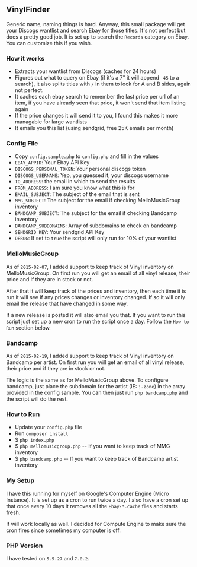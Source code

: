 ## VinylFinder
Generic name, naming things is hard. Anyway, this small package will get your Discogs wantlist and search Ebay for those titles. It's not perfect but does a pretty good job. It is set up to search the `Records` category on Ebay. You can customize this if you wish.

### How it works

* Extracts your wantlist from Discogs (caches for 24 hours)
* Figures out what to query on Ebay (if it's a 7" it will append ` 45` to a search), it also splits titles with ` / ` in them to look for A and B sides, again not perfect.
* It caches each ebay search to remember the last price per url of an item, if you have already seen that price, it won't send that item listing again
* If the price changes it will send it to you, I found this makes it more managable for large wantlists
* It emails you this list (using sendgrid, free 25K emails per month)

### Config File
* Copy `config.sample.php` to `config.php` and fill in the values
* `EBAY_APPID`: Your Ebay API Key
* `DISCOGS_PERSONAL_TOKEN`: Your personal discogs token
* `DISCOGS_USERNAME`: Yep, you guessed it, your discogs username
* `TO_ADDRESS`: the email in which to send the results
* `FROM_ADDRESS`: I am sure you know what this is for
* `EMAIL_SUBJECT`: The subject of the email that is sent
* `MMG_SUBJECT`: The subject for the email if checking MelloMusicGroup inventory
* `BANDCAMP_SUBJECT`: The subject for the email if checking Bandcamp inventory
* `BANDCAMP_SUBDOMAINS`: Array of subdomains to check on bandcamp
* `SENDGRID_KEY`: Your sendgrid API Key
* `DEBUG`: If set to `true` the script will only run for 10% of your wantlist

### MelloMusicGroup
As of `2015-02-07`, I added support to keep track of Vinyl inventory on MelloMusicGroup. On first run you will get an email of all vinyl release, their price and if they are in stock or not.

After that it will keep track of the prices and inventory, then each time it is run it will see if any prices changes or inventory changed. If so it will only email the release that have changed in some way.

If a new release is posted it will also email you that. If you want to run this script just set up a new cron to run the script once a day. Follow the `How to Run` section below.

### Bandcamp
As of `2015-02-19`, I added support to keep track of Vinyl inventory on Bandcamp per artist. On first run you will get an email of all vinyl release, their price and if they are in stock or not.

The logic is the same as for MelloMusicGroup above. To configure bandcamp, just place the subdomain for the artist (IE: `j-zone`) in the array provided in the config sample. You can then just run `php bandcamp.php` and the script will do the rest.


### How to Run
* Update your `config.php` file
* Run `composer install`
* $ `php index.php`
* $ `php mellomusicgroup.php` -- If you want to keep track of MMG inventory
* $ `php bandcamp.php` -- If you want to keep track of Bandcamp artist inventory

### My Setup
I have this running for myself on Google's Computer Engine (Micro Instance). It is set up as a cron to run twice a day. I also have a cron set up that once every 10 days it removes all the `Ebay-*.cache` files and starts fresh.

If will work locally as well. I decided for Compute Engine to make sure the cron fires since sometimes my computer is off.

### PHP Version
I have tested on `5.5.27` and `7.0.2`.